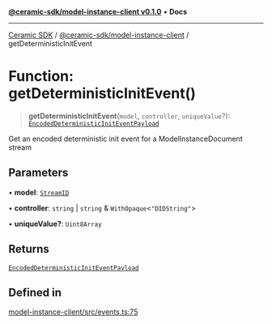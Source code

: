 [**@ceramic-sdk/model-instance-client v0.1.0**](../README.md) • **Docs**

***

[Ceramic SDK](../../../README.md) / [@ceramic-sdk/model-instance-client](../README.md) / getDeterministicInitEvent

# Function: getDeterministicInitEvent()

> **getDeterministicInitEvent**(`model`, `controller`, `uniqueValue`?): [`EncodedDeterministicInitEventPayload`](../../model-instance-protocol/type-aliases/EncodedDeterministicInitEventPayload.md)

Get an encoded deterministic init event for a ModelInstanceDocument stream

## Parameters

• **model**: [`StreamID`](../../identifiers/classes/StreamID.md)

• **controller**: `string` \| `string` & `WithOpaque`\<`"DIDString"`\>

• **uniqueValue?**: `Uint8Array`

## Returns

[`EncodedDeterministicInitEventPayload`](../../model-instance-protocol/type-aliases/EncodedDeterministicInitEventPayload.md)

## Defined in

[model-instance-client/src/events.ts:75](https://github.com/ceramicstudio/ceramic-sdk/blob/a220cbca7950f690af7f3d03a0023681bb9f5426/packages/model-instance-client/src/events.ts#L75)

